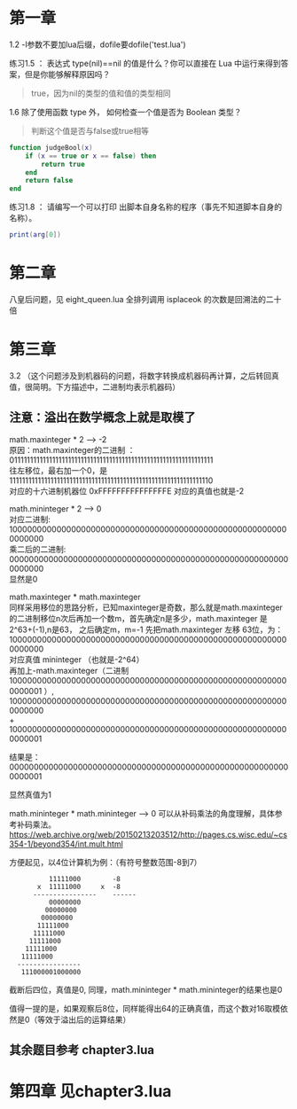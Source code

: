 # 第一章

1.2 -l参数不要加lua后缀，dofile要dofile('test.lua')

练习1.5 ： 表达式 type(nil)==nil 的值是什么？你可以直接在 Lua 中运行来得到答案，但是你能够解释原因吗？
> true，因为nil的类型的值和值的类型相同  

1.6 除了使用函数 type 外， 如何检查一个值是否为 Boolean 类型？
> 判断这个值是否与false或true相等
```lua
function judgeBool(x)
    if (x == true or x == false) then
        return true
    end
    return false
end
```
练习1.8 ： 请编写一个可以打印 出脚本自身名称的程序（事先不知道脚本自身的名称）。
```LUA
print(arg[0])
```
# 第二章
八皇后问题，见 eight_queen.lua
全排列调用 isplaceok 的次数是回溯法的二十倍

# 第三章
3.2 （这个问题涉及到机器码的问题，将数字转换成机器码再计算，之后转回真值，很简明。下方描述中，二进制均表示机器码）  
## 注意：溢出在数学概念上就是取模了

math.maxinteger * 2    --> -2  
原因：math.maxinteger的二进制 ：  
0111111111111111111111111111111111111111111111111111111111111111  
往左移位，最右加一个0，是  
1111111111111111111111111111111111111111111111111111111111111110  
对应的十六进制机器位 0xFFFFFFFFFFFFFFFE 对应的真值也就是-2

math.mininteger * 2   --> 0  
对应二进制:  
1000000000000000000000000000000000000000000000000000000000000000  
乘二后的二进制:
0000000000000000000000000000000000000000000000000000000000000000  
显然是0

math.maxinteger * math.maxinteger  
同样采用移位的思路分析，已知maxinteger是奇数，那么就是math.maxinteger的二进制移位n次后再加一个数m，首先确定n是多少，math.maxinteger 是2^63+(-1),n是63， 之后确定m，m=-1
先把math.maxinteger 左移 63位，为：
1000000000000000000000000000000000000000000000000000000000000000  
对应真值 mininteger  （也就是-2^64）  
再加上-math.maxinteger（二进制
1000000000000000000000000000000000000000000000000000000000000001
）,  
1000000000000000000000000000000000000000000000000000000000000000  
+  
1000000000000000000000000000000000000000000000000000000000000001  

结果是：
0000000000000000000000000000000000000000000000000000000000000001  

显然真值为1

math.mininteger * math.mininteger --> 0
可以从补码乘法的角度理解，具体参考补码乘法。  
https://web.archive.org/web/20150213203512/http://pages.cs.wisc.edu/~cs354-1/beyond354/int.mult.html

方便起见，以4位计算机为例：（有符号整数范围-8到7）


              11111000        -8
    	   x  11111000     x  -8
          ----------------    ------
    	      00000000         
    	     00000000
    	    00000000
           11111000
          11111000
         11111000
        11111000
       11111000
      ----------------
       111000001000000
截断后四位，真值是0, 同理，math.mininteger * math.mininteger的结果也是0

值得一提的是，如果观察后8位，同样能得出64的正确真值，而这个数对16取模依然是0（等效于溢出后的运算结果）

## 其余题目参考 chapter3.lua

# 第四章 见chapter3.lua

